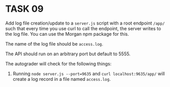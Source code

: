 # TASK 09

Add log file creation/update to a `server.js` script with a root endpoint `/app/` such that every time you use curl to call the endpoint, the server writes to the log file. 
You can use the Morgan npm package for this. 

The name of the log file should be `access.log`. 

The API should run on an arbitrary port but default to 5555.

The autograder will check for the following things:

1. Running `node server.js --port=9635` and `curl localhost:9635/app/` will create a log record in a file named `access.log`.
